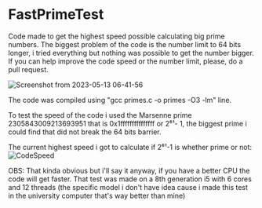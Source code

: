 # FastPrimeTest
Code made to get the highest speed possible calculating big prime numbers. The biggest problem of the code is the number limit to 64 bits longer, i tried everything but nothing was possible to get the number bigger. If you can help improve the code speed or the number limit, please, do a pull request.

![Screenshot from 2023-05-13 06-41-56](https://github.com/dylanabzr/FastPrimeTest/assets/128552152/95bb012b-3c50-4f35-9038-7c655e1d1b22)

The code was compiled using "gcc primes.c -o primes -O3 -lm" line.

To test the speed of the code i used the Marsenne prime 2305843009213693951 that is 0x1fffffffffffffff or 2⁶¹- 1, the biggest prime i could find that did not break the 64 bits barrier.

The current highest speed i got to calculate if 2⁶¹-1 is whether prime or not:
![CodeSpeed](https://github.com/dylanabzr/FastPrimeTest/assets/128552152/a94b80ad-2e6d-457f-b15c-dc2e1d61d5b1)

OBS: That kinda obvious but i'll say it anyway, if you have a better CPU the code will get faster. That test was made on a 8th generation i5 with 6 cores and 12 threads (the specific model i don't have idea cause i made this test in the university computer that's way better than mine)
